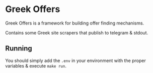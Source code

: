 # Greek Offers
Greek Offers is a framework for building offer finding mechanisms.

Contains some Greek site scrapers that publish to telegram & stdout.

## Running
You should simply add the `.env`  in your environment with the proper variables & execute
`make run`.
